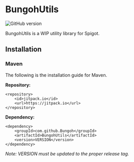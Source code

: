 # BungohUtils

![GitHub version](https://img.shields.io/github/v/tag/Bungoh/BungohUtils)

BungohUtils is a WIP utility library for Spigot.

## Installation

### Maven

The following is the installation guide for Maven.

**Repository:**
```
<repository>
    <id>jitpack.io</id>
    <url>https://jitpack.io</url>
</repository>
```

**Dependency:**
```
<dependency>
    <groupId>com.github.Bungoh</groupId>
    <artifactId>BungohUtils</artifactId>
    <version>VERSION</version>
</dependency>
```

*Note: VERSION must be updated to the proper release tag.*
